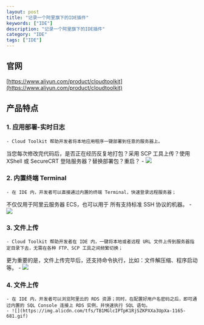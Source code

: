 ```yaml
---
layout: post
title: "记录一个阿里旗下的IDE插件"
keywords: ["IDE"]
description: "记录一个阿里旗下的IDE插件"
category: "IDE"
tags: ["IDE"]
---
```


## 官网
[https://www.aliyun.com/product/cloudtoolkit](https://www.aliyun.com/product/cloudtoolkit)

## 产品特点
### 1. 应用部署-实时日志
	- Cloud Toolkit 帮助开发者将本地应用程序一键部署到任意的服务器上。
当您每次修改完代码后，是否正在经历反复地打包？采用 SCP 工具上传？使用 XShell 或 SecureCRT 登陆服务器？替换部署包？重启？
	- ![](https://img.alicdn.com/tfs/TB1I0JoSQPoK1RjSZKbXXX1IXXa-1197-700.gif)

### 2. 内置终端 Terminal
	- 在 IDE 内，开发者可以直接通过内置的终端 Terminal，快速登录远程服务器；
不仅仅用于阿里云服务器 ECS，也可以用于 所有支持标准 SSH 协议的机器。
	- ![](https://gw.alicdn.com/tfs/TB1Dq38AyrpK1RjSZFhXXXSdXXa-1210-715.gif)

### 3. 文件上传
	- Cloud Toolkit 帮助开发者在 IDE 内，一键将本地或者远程 URL 文件上传到服务器指定目录下去，无需在各种 FTP、SCP 工具之间频繁切换；
更为重要的是，文件上传完毕后，还支持命令执行，比如：文件解压缩、程序启动等。
    - ![](https://gw.alicdn.com/tfs/TB1uh9xASrqK1RjSZK9XXXyypXa-1259-737.gif)

### 4. 文件上传
	- 在 IDE 内，开发者可以浏览阿里云的 RDS 资源；同时，在配置好用户名密码之后，即可通过内置的 SQL Console 连接上 RDS 实例，并快速执行 SQL 语句。
	- ![](https://img.alicdn.com/tfs/TB1MGlcIPTpK1RjSZKPXXa3UpXa-1165-681.gif)